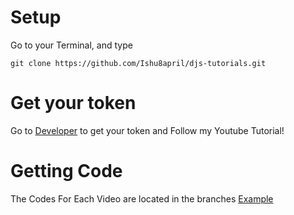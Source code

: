 # Setup
Go to your Terminal, and type
```
git clone https://github.com/Ishu8april/djs-tutorials.git
```

# Get your token
Go to [Developer](https://discord.com/developers/applications) to get your token and Follow my Youtube Tutorial!

# Getting Code
The Codes For Each Video are located in the branches [Example](https://cdn.discordapp.com/attachments/844557838525399090/850259298319466516/unknown.png)

